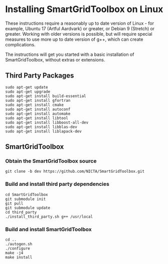 # Installing SmartGridToolbox on Linux
These instructions require a reasonably up to date version of Linux - for example, Ubuntu 17 (Artful Aardvark) or greater, or Debian 9 (Stretch) or greater. Working with older versions is possible, but will require special measures to use more up to date version of g++, which can create complications.

The instructions will get you started with a basic installation of SmartGridToolbox, without extras or extensions.

## Third Party Packages
```
sudo apt-get update
sudo apt-get upgrade
sudo apt-get install build-essential
sudo apt-get install gfortran
sudo apt-get install cmake
sudo apt-get install autoconf 
sudo apt-get install automake 
sudo apt-get install libtool 
sudo apt-get install libboost-all-dev
sudo apt-get install libblas-dev
sudo apt-get install liblapack-dev
```

## SmartGridToolbox

### Obtain the SmartGridToolbox source
```
git clone -b dev https://github.com/NICTA/SmartGridToolbox.git
```

### Build and install third party dependencies
```
cd SmartGridToolbox
git submodule init
git pull
git submodule update
cd third_party
./install_third_party.sh g++ /usr/local
```

### Build and install SmartGridToolbox
```
cd ..
./autogen.sh
./configure
make -j4
make install
```
